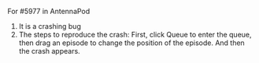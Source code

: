 For #5977 in AntennaPod

1. It is a crashing bug
2. The steps to reproduce the crash: First, click Queue to enter the queue, then drag an episode to change the position of the episode. And then the crash appears.


